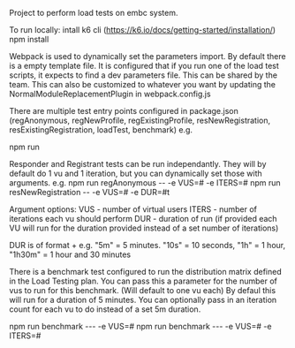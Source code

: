 Project to perform load tests on embc system.

To run locally:
intall k6 cli (https://k6.io/docs/getting-started/installation/)
npm install

Webpack is used to dynamically set the parameters import. By default there is a empty template file.
It is configured that if you run one of the load test scripts, it expects to find a dev parameters file. This can be shared by the team.
This can also be customized to whatever you want by updating the NormalModuleReplacementPlugin in webpack.config.js


There are multiple test entry points configured in package.json (regAnonymous, regNewProfile, regExistingProfile, resNewRegistration, resExistingRegistration, loadTest, benchmark)
e.g.

npm run <scriptName>

Responder and Registrant tests can be run independantly. They will by default do 1 vu and 1 iteration, but you can dynamically set those with arguments. e.g.
npm run regAnonymous -- -e VUS=# -e ITERS=#
npm run resNewRegistration -- -e VUS=# -e DUR=#t

Argument options:
VUS - number of virtual users
ITERS - number of iterations each vu should perform
DUR - duration of run (if provided each VU will run for the duration provided instead of a set number of iterations)

DUR is of format <number> + <time descriptor>
e.g. "5m" = 5 minutes. "10s" = 10 seconds, "1h" = 1 hour, "1h30m" = 1 hour and 30 minutes


There is a benchmark test configured to run the distribution matrix defined in the Load Testing plan.
You can pass this a parameter for the number of vus to run for this benchmark. (Will default to one vu each)
By defaul this will run for a duration of 5 minutes.
You can optionally pass in an iteration count for each vu to do instead of a set 5m duration.

npm run benchmark --- -e VUS=#
npm run benchmark --- -e VUS=# -e ITERS=#